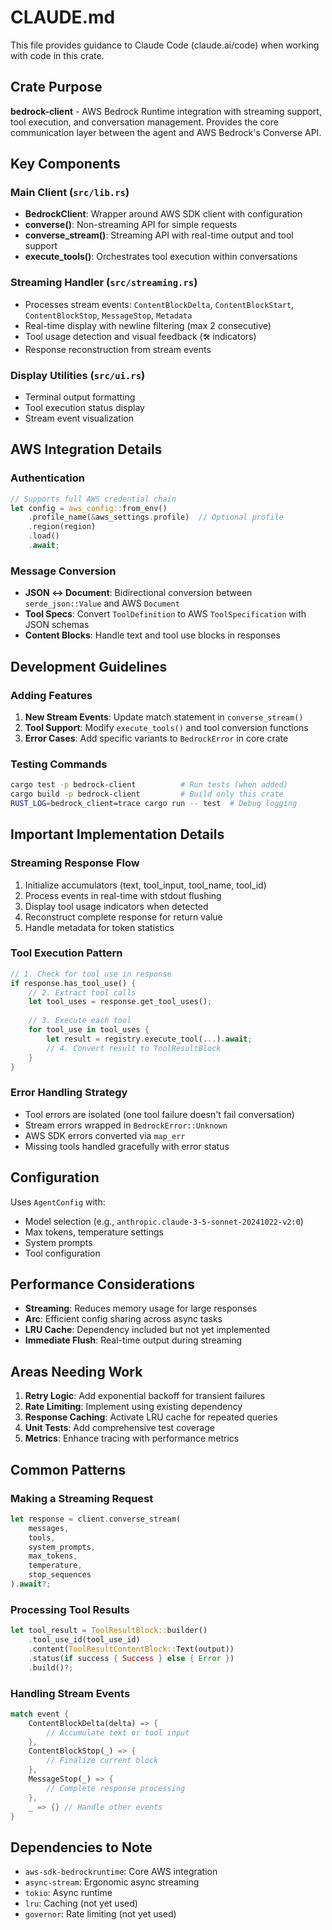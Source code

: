 # CLAUDE.md

This file provides guidance to Claude Code (claude.ai/code) when working with code in this crate.

## Crate Purpose

**bedrock-client** - AWS Bedrock Runtime integration with streaming support, tool execution, and conversation management. Provides the core communication layer between the agent and AWS Bedrock's Converse API.

## Key Components

### Main Client (`src/lib.rs`)
- **BedrockClient**: Wrapper around AWS SDK client with configuration
- **converse()**: Non-streaming API for simple requests
- **converse_stream()**: Streaming API with real-time output and tool support
- **execute_tools()**: Orchestrates tool execution within conversations

### Streaming Handler (`src/streaming.rs`)
- Processes stream events: `ContentBlockDelta`, `ContentBlockStart`, `ContentBlockStop`, `MessageStop`, `Metadata`
- Real-time display with newline filtering (max 2 consecutive)
- Tool usage detection and visual feedback (`🛠️` indicators)
- Response reconstruction from stream events

### Display Utilities (`src/ui.rs`)
- Terminal output formatting
- Tool execution status display
- Stream event visualization

## AWS Integration Details

### Authentication
```rust
// Supports full AWS credential chain
let config = aws_config::from_env()
    .profile_name(&aws_settings.profile)  // Optional profile
    .region(region)
    .load()
    .await;
```

### Message Conversion
- **JSON ↔ Document**: Bidirectional conversion between `serde_json::Value` and AWS `Document`
- **Tool Specs**: Convert `ToolDefinition` to AWS `ToolSpecification` with JSON schemas
- **Content Blocks**: Handle text and tool use blocks in responses

## Development Guidelines

### Adding Features
1. **New Stream Events**: Update match statement in `converse_stream()`
2. **Tool Support**: Modify `execute_tools()` and tool conversion functions
3. **Error Cases**: Add specific variants to `BedrockError` in core crate

### Testing Commands
```bash
cargo test -p bedrock-client          # Run tests (when added)
cargo build -p bedrock-client         # Build only this crate
RUST_LOG=bedrock_client=trace cargo run -- test  # Debug logging
```

## Important Implementation Details

### Streaming Response Flow
1. Initialize accumulators (text, tool_input, tool_name, tool_id)
2. Process events in real-time with stdout flushing
3. Display tool usage indicators when detected
4. Reconstruct complete response for return value
5. Handle metadata for token statistics

### Tool Execution Pattern
```rust
// 1. Check for tool use in response
if response.has_tool_use() {
    // 2. Extract tool calls
    let tool_uses = response.get_tool_uses();
    
    // 3. Execute each tool
    for tool_use in tool_uses {
        let result = registry.execute_tool(...).await;
        // 4. Convert result to ToolResultBlock
    }
}
```

### Error Handling Strategy
- Tool errors are isolated (one tool failure doesn't fail conversation)
- Stream errors wrapped in `BedrockError::Unknown`
- AWS SDK errors converted via `map_err`
- Missing tools handled gracefully with error status

## Configuration

Uses `AgentConfig` with:
- Model selection (e.g., `anthropic.claude-3-5-sonnet-20241022-v2:0`)
- Max tokens, temperature settings
- System prompts
- Tool configuration

## Performance Considerations

- **Streaming**: Reduces memory usage for large responses
- **Arc<Config>**: Efficient config sharing across async tasks
- **LRU Cache**: Dependency included but not yet implemented
- **Immediate Flush**: Real-time output during streaming

## Areas Needing Work

1. **Retry Logic**: Add exponential backoff for transient failures
2. **Rate Limiting**: Implement using existing dependency
3. **Response Caching**: Activate LRU cache for repeated queries
4. **Unit Tests**: Add comprehensive test coverage
5. **Metrics**: Enhance tracing with performance metrics

## Common Patterns

### Making a Streaming Request
```rust
let response = client.converse_stream(
    messages,
    tools,
    system_prompts,
    max_tokens,
    temperature,
    stop_sequences
).await?;
```

### Processing Tool Results
```rust
let tool_result = ToolResultBlock::builder()
    .tool_use_id(tool_use_id)
    .content(ToolResultContentBlock::Text(output))
    .status(if success { Success } else { Error })
    .build()?;
```

### Handling Stream Events
```rust
match event {
    ContentBlockDelta(delta) => {
        // Accumulate text or tool input
    },
    ContentBlockStop(_) => {
        // Finalize current block
    },
    MessageStop(_) => {
        // Complete response processing
    },
    _ => {} // Handle other events
}
```

## Dependencies to Note

- `aws-sdk-bedrockruntime`: Core AWS integration
- `async-stream`: Ergonomic async streaming
- `tokio`: Async runtime
- `lru`: Caching (not yet used)
- `governor`: Rate limiting (not yet used)